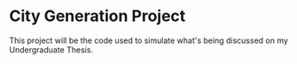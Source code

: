 # City Generation Project
 This project will be the code used to simulate what's being discussed on my Undergraduate Thesis. 
